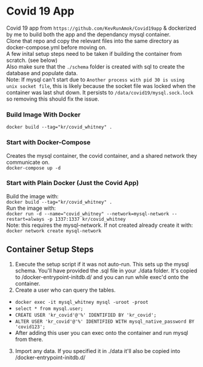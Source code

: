 # Covid 19 App

Covid 19 app from `https://github.com/KevRunAmok/Covid19app` & dockerized by me to build both the app and the dependancy mysql container.
</br>
Clone that repo and copy the relevant files into the same directory as docker-compose.yml before moving on.
</br>
A few inital setup steps need to be taken if building the container from scratch. (see below)
</br>
Also make sure that the `./schema` folder is created with sql to create the database and populate data.
</br>
Note: If mysql can't start due to `Another process with pid 30 is using unix socket file`, this is likely because the socket file was locked when the container was last shut down. It persists to `/data/covid19/mysql.sock.lock` so removing this should fix the issue.

### Build Image With Docker

`docker build --tag="kr/covid_whitney" .`

### Start with Docker-Compose

Creates the mysql container, the covid container, and a shared network they communicate on.
</br>
`docker-compose up -d`

### Start with Plain Docker (Just the Covid App)

Build the image with:
</br>
`docker build --tag="kr/covid_whitney" .`
</br>
Run the image with: 
</br>
`docker run -d --name="covid_whitney" --network=mysql-network --restart=always -p 1337:1337 kr/covid_whitney`
</br>
Note: this requires the mysql-network. If not created already create it with:
</br>
`docker network create mysql-network`

## Container Setup Steps

1. Execute the setup script if it was not auto-run. This sets up the mysql schema.
You'll have provided the .sql file in your ./data folder. It's copied to /docker-entrypoint-initdb.d/ and you can run while exec'd onto the container.
2. Create a user who can query the tables.
- `docker exec -it mysql_whitney mysql -uroot -proot`
- `select * from mysql.user;`
- `CREATE USER 'kr_covid'@'%' IDENTIFIED BY 'kr_covid';`
- `ALTER USER 'kr_covid'@'%' IDENTIFIED WITH mysql_native_password BY 'covid123';`
- After adding this user you can exec onto the container and run mysql from there.
3. Import any data.
If you specified it in ./data it'll also be copied into /docker-entrypoint-initdb.d/

